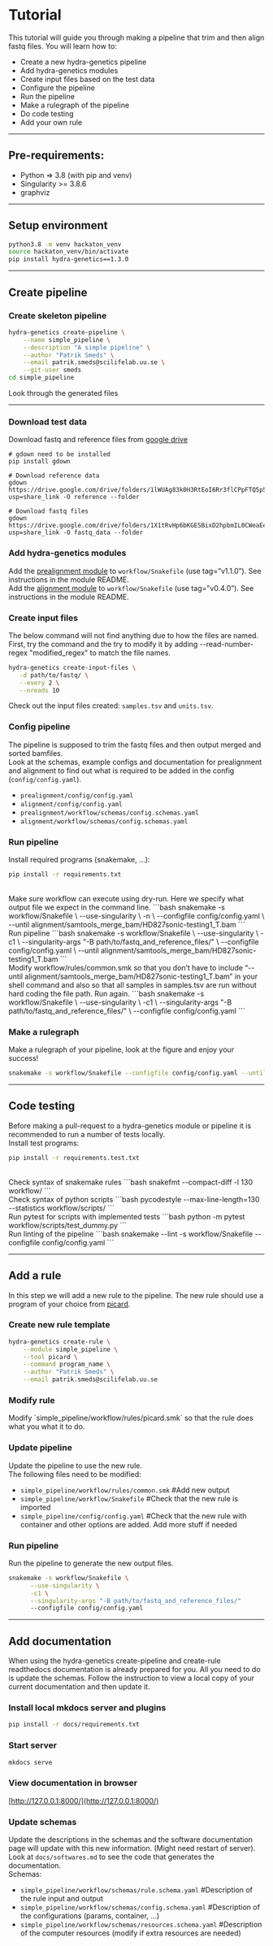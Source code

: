 # Tutorial
This tutorial will guide you through making a pipeline that trim and then align fastq files. You will learn how to:

* Create a new hydra-genetics pipeline
* Add hydra-genetics modules
* Create input files based on the test data
* Configure the pipeline
* Run the pipeline
* Make a rulegraph of the pipeline
* Do code testing
* Add your own rule

<hr />

## Pre-requirements:

* Python => 3.8 (with pip and venv)
* Singularity >= 3.8.6
* graphviz

<hr />

## Setup environment
```bash
python3.8 -m venv hackaton_venv
source hackaton_venv/bin/activate
pip install hydra-genetics==1.3.0
```

<hr />

## Create pipeline

### Create skeleton pipeline
```bash
hydra-genetics create-pipeline \
    --name simple_pipeline \
    --description "A simple pipeline" \
    --author "Patrik Smeds" \
    --email patrik.smeds@scilifelab.uu.se \
    --git-user smeds
cd simple_pipeline
```

Look through the generated files

<hr />

### Download test data
Download fastq and reference files from [google drive](https://drive.google.com/drive/folders/1PEw05fKo-P-vJHl9y6U0Y82M1s5LdOjb)

```
# gdown need to be installed
pip install gdown

# Download reference data
gdown https://drive.google.com/drive/folders/1lWUAg83k0H3RtEoI6Rr3flCPpFTQ5p57?usp=share_link -O reference --folder

# Download fastq files
gdown https://drive.google.com/drive/folders/1X1tRvHp6bKGESBixD2hpbmIL0CWeaEe2?usp=share_link -O fastq_data --folder
```

### Add hydra-genetics modules
Add the [prealignment module](https://github.com/hydra-genetics/prealignment) to `workflow/Snakefile` (use tag=”v1.1.0”). See instructions in the module README.  
Add the [alignment module](https://github.com/hydra-genetics/alignment) to `workflow/Snakefile` (use tag=”v0.4.0”). See instructions in the module README.  

### Create input files
The below command will not find anything due to how the files are named. First, try the command and the try to modify it by adding --read-number-regex "modified_regex" to match the file names.  
```bash
hydra-genetics create-input-files \
   -d path/to/fastq/ \
   --every 2 \
   --nreads 10
```

Check out the input files created: `samples.tsv` and `units.tsv`.

### Config pipeline
The pipeline is supposed to trim the fastq files and then output merged and sorted bamfiles.  
Look at the schemas, example configs and documentation for prealignment and alignment to find out what is required to be added in the config (`config/config.yaml`).

* `prealignment/config/config.yaml`
* `alignment/config/config.yaml`
* `prealignment/workflow/schemas/config.schemas.yaml`
* `alignment/workflow/schemas/config.schemas.yaml`

### Run pipeline
Install required programs (snakemake, …):
```bash
pip install -r requirements.txt
```

<br />
Make sure workflow can execute using dry-run. Here we specify what output file we expect in the command line.
```bash
snakemake -s workflow/Snakefile \
      --use-singularity \
      -n \
      --configfile config/config.yaml \
      --until alignment/samtools_merge_bam/HD827sonic-testing1_T.bam
```
<br />
Run pipeline
```bash
snakemake -s workflow/Snakefile \
      --use-singularity \
      -c1 \
      --singularity-args "-B path/to/fastq_and_reference_files/" \
      --configfile config/config.yaml \
      --until alignment/samtools_merge_bam/HD827sonic-testing1_T.bam
```
<br />
Modify workflow/rules/common.smk so that you don’t have to include “--until alignment/samtools_merge_bam/HD827sonic-testing1_T.bam”  in your shell command and also so that all samples in samples.tsv are run without hard coding the file path. Run again.
```bash
snakemake -s workflow/Snakefile \
      --use-singularity \
      -c1 \
      --singularity-args "-B path/to/fastq_and_reference_files/" \
      --configfile config/config.yaml
```

### Make a rulegraph
Make a rulegraph of your pipeline, look at the figure and enjoy your success!
```bash
snakemake -s workflow/Snakefile --configfile config/config.yaml --until alignment/samtools_merge_bam/HD827sonic-testing1_T.bam --rulegraph | dot -Tsvg > images/rulegraph.svg
```

<hr />

## Code testing
Before making a pull-request to a hydra-genetics module or pipeline it is recommended to run a number of tests locally.  
Install test programs:
```bash
pip install -r requirements.test.txt
```
<br />
Check syntax of snakemake rules
```bash
snakefmt --compact-diff -l 130 workflow/
```
<br />
Check syntax of python scripts
```bash
pycodestyle --max-line-length=130 --statistics workflow/scripts/
```
<br />
Run pytest for scripts with implemented tests
```bash
python -m pytest workflow/scripts/test_dummy.py
```
<br />
Run linting of the pipeline
```bash
snakemake --lint -s workflow/Snakefile --configfile config/config.yaml
```

<hr />

## Add a rule
In this step we will add a new rule to the pipeline. The new rule should use a program of your choice from [picard](https://broadinstitute.github.io/picard/).  

### Create new rule template
```bash
hydra-genetics create-rule \
    --module simple_pipeline \
    --tool picard \
    --command program_name \
    --author "Patrik Smeds" \
    --email patrik.smeds@scilifelab.uu.se
```

### Modify rule
Modify ´simple_pipeline/workflow/rules/picard.smk´ so that the rule does what you what it to do.

### Update pipeline
Update the pipeline to use the new rule.  
The following files need to be modified:

* `simple_pipeline/workflow/rules/common.smk` #Add new output
* `simple_pipeline/workflow/Snakefile` #Check that the new rule is imported
* `simple_pipeline/config/config.yaml` #Check that the new rule with container and other options are added. Add more stuff if needed

### Run pipeline
Run the pipeline to generate the new output files.
```bash
snakemake -s workflow/Snakefile \
      --use-singularity \
      -c1 \
      --singularity-args "-B path/to/fastq_and_reference_files/"
      --configfile config/config.yaml
```

<hr />

## Add documentation
When using the hydra-genetics create-pipeline and create-rule readthedocs documentation is already prepared for you. All you need to do is update the schemas. Follow the instruction to view a local copy of your current documentation and then update it.

### Install local mkdocs server and plugins
```bash
pip install -r docs/requirements.txt
```

### Start server
```bash
mkdocs serve
```

### View documentation in browser
[http://127.0.0.1:8000/](http://127.0.0.1:8000/)

### Update schemas
Update the descriptions in the schemas and the software documentation page will update with this new information. (Might need restart of server). Look at `docs/softwares.md` to see the code that generates the documentation.  
Schemas:

* `simple_pipeline/workflow/schemas/rule.schema.yaml` #Description of the rule input and output
* `simple_pipeline/workflow/schemas/config.schema.yaml` #Description of the configurations (params, container, ...)
* `simple_pipeline/workflow/schemas/resources.schema.yaml` #Description of the computer resources (modify if extra resources are needed)
